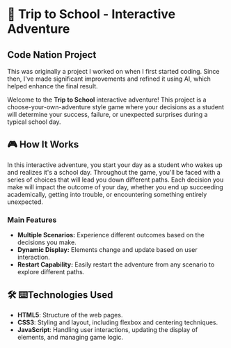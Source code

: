 # 🚌 Trip to School - Interactive Adventure

## Code Nation Project
This was originally a project I worked on when I first started coding. Since then, I've made significant improvements and refined it using AI, which helped enhance the final result.

Welcome to the **Trip to School** interactive adventure! This project is a choose-your-own-adventure style game where your decisions as a student will determine your success, failure, or unexpected surprises during a typical school day.

## 🎮 How It Works

In this interactive adventure, you start your day as a student who wakes up and realizes it's a school day. Throughout the game, you'll be faced with a series of choices that will lead you down different paths. Each decision you make will impact the outcome of your day, whether you end up succeeding academically, getting into trouble, or encountering something entirely unexpected.

### Main Features

- **Multiple Scenarios:** Experience different outcomes based on the decisions you make.
- **Dynamic Display:** Elements change and update based on user interaction.
- **Restart Capability:** Easily restart the adventure from any scenario to explore different paths.

## 🛠️ ⌨️Technologies Used

- **HTML5**: Structure of the web pages.
- **CSS3**: Styling and layout, including flexbox and centering techniques.
- **JavaScript**: Handling user interactions, updating the display of elements, and managing game logic.
